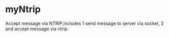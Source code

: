 # myNtrip
Accept message via NTRIP,includes
  1 send message to server via socket,
  2 and accept message via ntrip.
